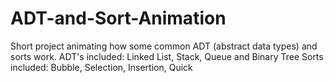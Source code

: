 # ADT-and-Sort-Animation
Short project animating how some common ADT (abstract data types) and sorts work.
ADT's included: Linked List, Stack, Queue and Binary Tree
Sorts included: Bubble, Selection, Insertion, Quick
